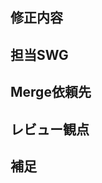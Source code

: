 ## 修正内容

## 担当SWG
<!-- (SWG[1-6] もしくは アカウント名) -->

## Merge依頼先
<!-- (SGW[1-6] もしくは アカウント名) -->
<!-- 個人を指定するにはあわせてReviewersに設定すること-->

## レビュー観点
<!--特にレビューをしてほしい点について記述する-->

## 補足

